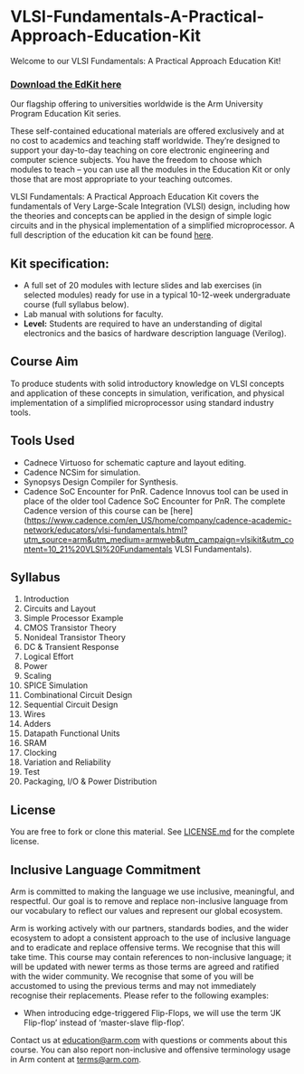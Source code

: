 
# VLSI-Fundamentals-A-Practical-Approach-Education-Kit

Welcome to our VLSI Fundamentals: A Practical Approach Education Kit!

### [Download the EdKit here](https://github.com/arm-university/VLSI-Fundamentals-A-Practical-Approach-Education-Kit/archive/refs/heads/main.zip)

Our flagship offering to universities worldwide is the Arm University Program Education Kit series.

These self-contained educational materials are offered exclusively and at no cost to academics and teaching staff worldwide. They’re designed to support your day-to-day teaching on core electronic engineering and computer science subjects. You have the freedom to choose which modules to teach – you can use all the modules in the Education Kit or only those that are most appropriate to your teaching outcomes.

VLSI Fundamentals: A Practical Approach Education Kit covers the fundamentals of Very Large-Scale Integration (VLSI) design, including how the theories and concepts can be applied in the design of simple logic circuits and in the physical implementation of a simplified microprocessor. A full description of the education kit can be found [here](https://www.arm.com/resources/education/education-kits/vlsi-fundamentals-a-practical-approach).


 ## Kit specification:

* A full set of 20 modules with lecture slides and lab exercises (in selected modules) ready for use in a typical 10-12-week undergraduate course (full syllabus below).
* Lab manual with solutions for faculty. 
* **Level:** Students are required to have an understanding of digital electronics and the basics of hardware description language (Verilog).

## Course Aim
To produce students with solid introductory knowledge on VLSI concepts and application of these concepts in simulation, verification, and physical implementation of a simplified microprocessor using standard industry tools.

## Tools Used
* Cadnece Virtuoso for schematic capture and layout editing.
* Cadence NCSim for simulation.
* Synopsys Design Compiler for Synthesis.
* Cadence SoC Encounter for PnR.
Cadence Innovus tool can be used in place of the older tool Cadence SoC Encounter for PnR. 
The complete Cadence version of this course can be [here](https://www.cadence.com/en_US/home/company/cadence-academic-network/educators/vlsi-fundamentals.html?utm_source=arm&utm_medium=armweb&utm_campaign=vlsikit&utm_content=10_21%20VLSI%20Fundamentals VLSI Fundamentals).

## Syllabus
1. Introduction
1. Circuits and Layout 
1. Simple Processor Example
1. CMOS Transistor Theory
1. Nonideal Transistor Theory
1. DC & Transient Response
1. Logical Effort
1. Power
1. Scaling
1. SPICE Simulation
1. Combinational Circuit Design
1. Sequential Circuit Design
1. Wires
1. Adders
1. Datapath Functional Units
1. SRAM
1. Clocking
1. Variation and Reliability
1. Test
1. Packaging, I/O & Power Distribution


## License
You are free to fork or clone this material. See [LICENSE.md](https://github.com/arm-university/VLSI-Fundamentals-A-Practical-Approach-Education-Kit/blob/main/License/LICENSE.md) for the complete license.

## Inclusive Language Commitment
Arm is committed to making the language we use inclusive, meaningful, and respectful. Our goal is to remove and replace non-inclusive language from our vocabulary to reflect our values and represent our global ecosystem.
 
Arm is working actively with our partners, standards bodies, and the wider ecosystem to adopt a consistent approach to the use of inclusive language and to eradicate and replace offensive terms. We recognise that this will take time. This course may contain references to non-inclusive language; it will be updated with newer terms as those terms are agreed and ratified with the wider community. We recognise that some of you will be accustomed to using the previous terms and may not immediately recognise their replacements. Please refer to the following examples:

*	When introducing edge-triggered Flip-Flops, we will use the term ‘JK Flip-flop’ instead of ‘master-slave flip-flop’. 
 
Contact us at education@arm.com with questions or comments about this course. You can also report non-inclusive and offensive terminology usage in Arm content at terms@arm.com.
